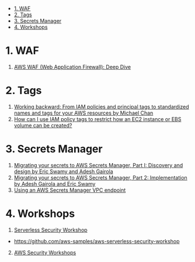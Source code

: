 
<!-- TOC -->

- [1. WAF](#1-waf)
- [2. Tags](#2-tags)
- [3. Secrets Manager](#3-secrets-manager)
- [4. Workshops](#4-workshops)

<!-- /TOC -->

# 1. WAF

1. [AWS WAF (Web Application Firewall): Deep Dive](https://dev.to/aws-builders/aws-waf-web-application-firewall-deep-dive-15bd)

# 2. Tags

1. [Working backward: From IAM policies and principal tags to standardized names and tags for your AWS resources by Michael Chan](https://aws.amazon.com/blogs/security/working-backward-from-iam-policies-and-principal-tags-to-standardized-names-and-tags-for-your-aws-resources/)
2. [How can I use IAM policy tags to restrict how an EC2 instance or EBS volume can be created?](https://repost.aws/knowledge-center/iam-policy-tags-restrict)

# 3. Secrets Manager

1. [Migrating your secrets to AWS Secrets Manager, Part I: Discovery and design by Eric Swamy and Adesh Gairola](https://aws.amazon.com/blogs/security/migrating-your-secrets-to-aws-secrets-manager-part-i-discovery-and-design/)
2. [Migrating your secrets to AWS Secrets Manager, Part 2: Implementation by Adesh Gairola and Eric Swamy](https://aws.amazon.com/blogs/security/migrating-your-secrets-to-aws-secrets-manager-part-2-implementation/)
3. [Using an AWS Secrets Manager VPC endpoint](https://docs.aws.amazon.com/secretsmanager/latest/userguide/vpc-endpoint-overview.html)

# 4. Workshops

1. [Serverless Security Workshop](https://catalog.us-east-1.prod.workshops.aws/workshops/026f84fd-f589-4a59-a4d1-81dc543fcd30/en-US)
- https://github.com/aws-samples/aws-serverless-security-workshop
2. [AWS Security Workshops](https://awssecworkshops.com/)
